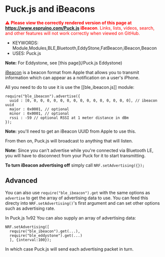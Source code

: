 <!--- Copyright (c) 2016 Gordon Williams, Pur3 Ltd. See the file LICENSE for copying permission. -->
Puck.js and iBeacons
=============================

<span style="color:red">:warning: **Please view the correctly rendered version of this page at https://www.espruino.com/Puck.js iBeacon**. Links, lists, videos, search, and other features will not work correctly when viewed on GitHub.</span>

* KEYWORDS: Module,Modules,BLE,Bluetooth,EddyStone,FatBeacon,iBeacon,Beacon
* USES: Puck.js

**Note:** For Eddystone, see [this page](/Puck.js Eddystone)

[iBeacon](https://en.wikipedia.org/wiki/IBeacon) is a beacon format from Apple
that allows you to transmit information which can appear as a notification on
a user's iPhone.


All you need to do to use it is use the [[ble_ibeacon.js]] module:

```
require("ble_ibeacon").advertise({
  uuid : [0, 0, 0, 0, 0, 0, 0, 0, 0, 0, 0, 0, 0, 0, 0, 0], // ibeacon uuid
  major : 0x0001, // optional
  minor : 0x0001, // optional
  rssi : -59 // optional RSSI at 1 meter distance in dBm
});
```

**Note:** you'll need to get an iBeacon UUID from Apple to use this.

From then on, Puck.js will broadcast to anything that will listen.

**Note:** Since you can't advertise while you're connected via Bluetooth LE,
you will have to disconnect from your Puck for it to start transmitting.

**To turn iBeacon advertising off** simply call `NRF.setAdvertising({});`

Advanced
--------

You can also use `require("ble_ibeacon").get` with the same options as
`advertise` to get the array of advertising data to use. You can
feed this directy into `NRF.setAdvertising()`'s first argument and
can set other options such as advertising rate.

In Puck.js 1v92 You can also supply an array of advertising data:

```
NRF.setAdvertising([
  require("ble_ibeacon").get(...),
  require("ble_eddystone").get(...)
  ], {interval:100});
```

In which case Puck.js will send each advertising packet in turn.
